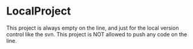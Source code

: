 # LocalProject
This project is always empty on the line, and just for the local version control like the svn. This project is NOT allowed to push any code on the line.
